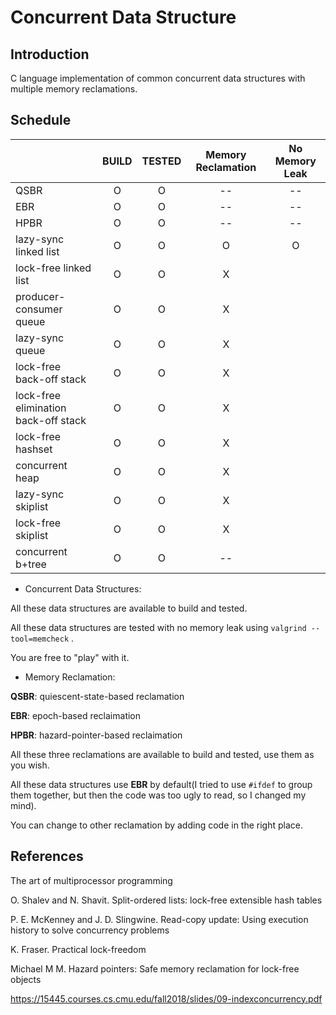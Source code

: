 # Concurrent Data Structure

## Introduction

C language implementation of common concurrent data structures with multiple memory reclamations.

## Schedule

|                                      | BUILD | TESTED | Memory Reclamation | No Memory Leak |
| ------------------------------------ | :---: | :----: | :----------------: | :------------: |
| QSBR                                 |   O   |   O    |         --         |       --       |
| EBR                                  |   O   |   O    |         --         |       --       |
| HPBR                                 |   O   |   O    |         --         |       --       |
| lazy-sync linked list                |   O   |   O    |         O          |       O        |
| lock-free linked list                |   O   |   O    |         X          |                |
| producer-consumer queue              |   O   |   O    |         X          |                |
| lazy-sync queue                      |   O   |   O    |         X          |                |
| lock-free back-off stack             |   O   |   O    |         X          |                |
| lock-free elimination back-off stack |   O   |   O    |         X          |                |
| lock-free hashset                    |   O   |   O    |         X          |                |
| concurrent heap                      |   O   |   O    |         X          |                |
| lazy-sync skiplist                   |   O   |   O    |         X          |                |
| lock-free skiplist                   |   O   |   O    |         X          |                |
| concurrent b+tree                    |   O   |   O    |         --         |                |

* Concurrent Data Structures:

All these data structures are available to build and tested.

All these data structures are tested with no memory leak using ```valgrind --tool=memcheck``` .

You are free to "play" with it. 

* Memory Reclamation:

**QSBR**: quiescent-state-based reclamation

**EBR**: epoch-based reclaimation

**HPBR**: hazard-pointer-based reclaimation

All these three reclamations are available to build and tested, use them as you wish.

All these data structures use **EBR** by default(I tried to use ```#ifdef``` to group them together, but then the code was too ugly to read, so I changed my mind). 

You can change to other reclamation by adding code in the right place.


## References

The art of multiprocessor programming

O. Shalev and N. Shavit. Split-ordered lists: lock-free extensible hash tables

P. E. McKenney and J. D. Slingwine. Read-copy update: Using execution history to solve concurrency problems

K. Fraser. Practical lock-freedom

Michael M M. Hazard pointers: Safe memory reclamation for lock-free objects

https://15445.courses.cs.cmu.edu/fall2018/slides/09-indexconcurrency.pdf